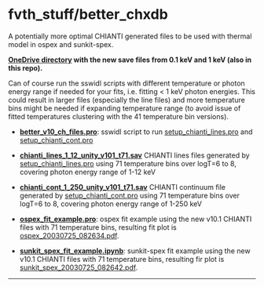 # fvth_stuff/better_chxdb
A potentially more optimal CHIANTI generated files to be used with thermal model in ospex and sunkit-spex.

**[OneDrive directory](https://gla-my.sharepoint.com/:f:/g/personal/iain_hannah_glasgow_ac_uk/EuS5k4kGdL9GmUCr1cHOevoBebACkZElrCXpOSmdXPGZyQ?e=rNWnFE) with the new save files from 0.1 keV and 1 keV (also in this repo).**

Can of course run the sswidl scripts with different temperature or photon energy range if needed for your fits, i.e. fitting < 1 keV photon energies. This could result in larger files (especially the line files) and more temperature bins might be needed if expanding temperature range (to avoid issue of fitted temperatures clustering with the 41 temperature bin versions).

* **[better_v10_ch_files.pro](https://github.com/ianan/fvth_stuff/blob/main/better_chxdb/better_v10_ch_files.pro)**: sswidl script to run [setup_chianti_lines.pro](https://github.com/ianan/fvth_stuff/blob/main/better_chxdb/setup_chianti_lines.pro) and [setup_chianti_cont.pro](https://github.com/ianan/fvth_stuff/blob/main/better_chxdb/setup_chianti_cont.pro) 
* **[chianti_lines_1_12_unity_v101_t71.sav](https://github.com/ianan/fvth_stuff/blob/main/better_chxdb/chianti_lines_1_12_unity_v101_t71.sav)** CHIANTI lines files generated by [setup_chianti_lines.pro](https://github.com/ianan/fvth_stuff/blob/main/better_chxdb/setup_chianti_lines.pro) using 71 temperature bins over logT=6 to 8, covering photon energy range of 1-12 keV
* **[chianti_cont_1_250_unity_v101_t71.sav](https://github.com/ianan/fvth_stuff/blob/main/better_chxdb/chianti_cont_1_250_unity_v101_t71.sav)** CHIANTI continuum file generated by [setup_chianti_cont.pro](https://github.com/ianan/fvth_stuff/blob/main/better_chxdb/setup_chianti_cont.pro) using 71 temperature bins over logT=6 to 8, covering photon energy range of 1-250 keV

* **[ospex_fit_example.pro](https://github.com/ianan/fvth_stuff/blob/main/better_chxdb/ospex_fit_example.pro)**: ospex fit example using the new v10.1 CHIANTI files with 71 temperature bins, resulting fit plot is [ospex_20030725_082634.pdf](https://github.com/ianan/fvth_stuff/blob/main/better_chxdb/ospex_20030725_082634.pdf).
* **[sunkit_spex_fit_example.ipynb](https://github.com/ianan/fvth_stuff/blob/main/better_chxdb/sunkit_spex_fit_example.ipynb)**: sunkit-spex fit example using the new v10.1 CHIANTI files with 71 temperature bins, resulting fir plot is [sunkit_spex_20030725_082642.pdf](https://github.com/ianan/fvth_stuff/blob/main/better_chxdb/sunkit_spex_20030725_082642.pdf).

---
